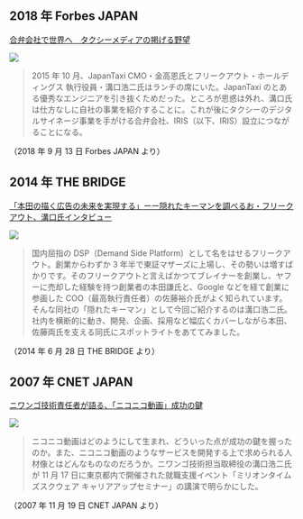 ## 2018 年 Forbes JAPAN

[合弁会社で世界へ　タクシーメディアの掲げる野望](https://forbesjapan.com/articles/detail/22941)

![](https://shareboss.net/wp-content/uploads/2019/11/c0ef11a7611e6c1a64940ca869d9adf5.jpg)

> 2015 年 10 月、JapanTaxi CMO・金高恩氏とフリークアウト・ホールディングス 執行役員・溝口浩二氏はランチの席にいた。JapanTaxi のとある優秀なエンジニアを引き抜くためだった。ところが思惑は外れ、溝口氏は仕方なしに自社の事業を紹介することに。これが後にタクシーのデジタルサイネージ事業を手がける合弁会社、IRIS（以下、IRIS）設立につながることになる。

（2018 年 9 月 13 日 Forbes JAPAN より）

## 2014 年 THE BRIDGE

[「本田の描く広告の未来を実現する」ーー隠れたキーマンを調べるお・フリークアウト、溝口氏インタビュー
](https://thebridge.jp/2014/06/takanori-oshiba-interview-series-vol-7)

![](https://thebridge.jp/wp-content/uploads/2014/06/freakout1.jpg)

> 国内屈指の DSP（Demand Side Platform）として名をはせるフリークアウト。創業からわずか 3 年半で東証マザーズに上場し、その勢いは増すばかりです。そのフリークアウトと言えばかつてブレイナーを創業し、ヤフーに売却した経験を持つ創業者の本田謙氏と、Google などを経て創業に参画した COO（最高執行責任者）の佐藤裕介氏がよく知られています。
> そんな同社の「隠れたキーマン」として今回ご紹介するのは溝口浩二氏。社内を横断的に動き、開発、企画、採用など幅広くカバーしながら本田、佐藤両氏を支える同氏にスポットライトをあててみました。

（2014 年 6 月 28 日 THE BRIDGE より）

## 2007 年 CNET JAPAN

[ニワンゴ技術責任者が語る、「ニコニコ動画」成功の鍵](https://shareboss.net/p/boss/koji-mizoguchi/)

![](https://japan.cnet.com/story_media/20361283/CNETJ/071117_niwango2.jpg)

> ニコニコ動画はどのようにして生まれ、どういった点が成功の鍵を握ったのか。また、ニコニコ動画のようなサービスを開発する上で求められる人材像とはどんなものなのだろうか。ニワンゴ技術担当取締役の溝口浩二氏が 11 月 17 日に東京都内で開催された就職支援イベント「ミリオンタイムズスクウェア キャリアアップセミナー」の講演で明らかにした。

（2007 年 11 月 19 日 CNET JAPAN より）
